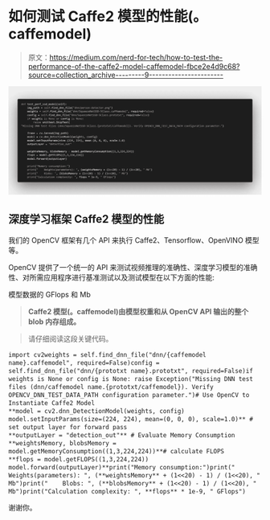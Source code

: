 # 如何测试 Caffe2 模型的性能(。caffemodel)

> 原文：<https://medium.com/nerd-for-tech/how-to-test-the-performance-of-the-caffe2-model-caffemodel-fbce2e4d9c68?source=collection_archive---------9----------------------->

![](img/c1c273c6787c8bdcd3646f5eb1b5e144.png)

## 深度学习框架 Caffe2 模型的性能

我们的 OpenCV 框架有几个 API 来执行 Caffe2、Tensorflow、OpenVINO 模型等。

OpenCV 提供了一个统一的 API 来测试视频推理的准确性、深度学习模型的准确性、对所需应用程序进行基准测试以及测试模型在以下方面的性能:

模型数据的 GFlops 和 Mb

> **Caffe2 模型(。caffemodel)由模型权重和从 OpenCV API 输出的整个 blob 内存组成。**

> 请仔细阅读这段关键代码。

```
import cv2weights = self.find_dnn_file("dnn/{caffemodel name}.caffemodel", required=False)config = self.find_dnn_file("dnn/{prototxt name}.prototxt", required=False)if weights is None or config is None: raise Exception("Missing DNN test files (dnn/caffemodel name.{prototxt/caffemodel}). Verify OPENCV_DNN_TEST_DATA_PATH configuration parameter.")# Use OpenCV to Instantiate Caffe2 Model
**model = cv2.dnn_DetectionModel(weights, config)
model.setInputParams(size=(224, 224), mean=(0, 0, 0), scale=1.0)** # set output layer for forward pass
**outputLayer = "detection_out"** # Evaluate Memory Consumption
**weightsMemory, blobsMemory = model.getMemoryConsumption((1,3,224,224))**# calculate FLOPS
**flops = model.getFLOPS((1,3,224,224))
model.forward(outputLayer)**print("Memory consumption:")print("    Weights(parameters): ", (**weightsMemory** + (1<<20) - 1) / (1<<20), " Mb")print("    Blobs: ", (**blobsMemory** + (1<<20) - 1) / (1<<20), " Mb")print("Calculation complexity: ", **flops** * 1e-9, " GFlops")
```

谢谢你。